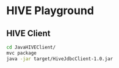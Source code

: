 # HIVE Playground

## HIVE Client
```bash
cd JavaHIVEClient/
mvc package
java -jar target/HiveJdbcClient-1.0.jar
```
